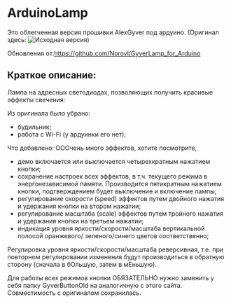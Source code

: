 ﻿# ArduinoLamp 

Это облегченная версия прошивки AlexGyver под ардуино.
(Оригинал здесь: ![Исходная версия](https://github.com/AlexGyver/GyverLamp/))

Обновления от:https://github.com/Norovl/GyverLamp_for_Arduino

## Краткое описание:

Лампа на адресных светодиодах, позволяющих получить красивые эффекты свечения:

Из оригинала было убрано:
- 	будильник;
- 	работа с Wi-Fi (у ардуинки его нет);

Что добавлено: ОООчень много эффектов, хотите посмотрите,
-	демо включается или выключается четырехкратным нажатием кнопки;      
- 	сохранение настроек всех эффектов, в т.ч. текущего режима в энергонезависимой
	памяти.	Производится пятикратным нажатием кнопки, подтверждением будет
	выключение и включение лампы;
- 	регулирование скорости (speed) эффектов путем двойного нажатия и удержания
	кнопки на втором нажатии;
- 	регулирование масштаба (scale) эффектов путем тройного нажатия и удержания 
	кнопки на третьем нажатии;
- 	индикация уровня яркости/скорости/масштаба вертикальной полосой	оранжевого/
	зеленого/синего цветов соответственно;

Регулировка уровня яркости/скорости/масштаба реверсивная, т.е. при повторном
регулировании изменения будут производиться в обратную сторону (сначала в бОльшую,
затем в мЕньшую).

Для работы всех режимов кнопки ОБЯЗАТЕЛЬНО нужно заменить у себя папку GyverButtonOld
на аналогичную с этого сайта. Совместимость с оригиналом сохранилась.
